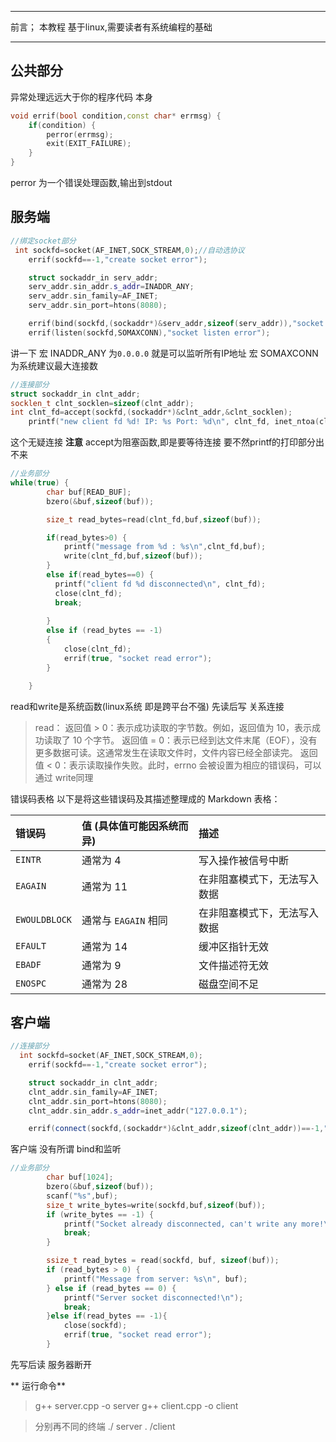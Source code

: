 ﻿***
前言；
本教程 基于linux,需要读者有系统编程的基础
***
## 公共部分
异常处理远远大于你的程序代码 本身
```cpp
void errif(bool condition,const char* errmsg) {
    if(condition) {
        perror(errmsg);
        exit(EXIT_FAILURE);
    }
}
```
perror 为一个错误处理函数,输出到stdout
## 服务端
```cpp
//绑定socket部分
 int sockfd=socket(AF_INET,SOCK_STREAM,0);//自动选协议
    errif(sockfd==-1,"create socket error");

    struct sockaddr_in serv_addr;
    serv_addr.sin_addr.s_addr=INADDR_ANY;
    serv_addr.sin_family=AF_INET;
    serv_addr.sin_port=htons(8080);

    errif(bind(sockfd,(sockaddr*)&serv_addr,sizeof(serv_addr)),"socket bind error");
    errif(listen(sockfd,SOMAXCONN),"socket listen error");
```
讲一下
宏 INADDR_ANY 为`0.0.0.0` 就是可以监听所有IP地址
宏 SOMAXCONN为系统建议最大连接数
```cpp
//连接部分
struct sockaddr_in clnt_addr;
socklen_t clnt_socklen=sizeof(clnt_addr);
int clnt_fd=accept(sockfd,(sockaddr*)&clnt_addr,&clnt_socklen);
    printf("new client fd %d! IP: %s Port: %d\n", clnt_fd, inet_ntoa(clnt_addr.sin_addr), ntohs(clnt_addr.sin_port));
```
这个无疑连接
**注意** accept为阻塞函数,即是要等待连接 要不然printf的打印部分出不来
```cpp
//业务部分
while(true) {
        char buf[READ_BUF];
        bzero(&buf,sizeof(buf));

        size_t read_bytes=read(clnt_fd,buf,sizeof(buf));

        if(read_bytes>0) {
            printf("message from %d : %s\n",clnt_fd,buf);
            write(clnt_fd,buf,sizeof(buf));
        }
        else if(read_bytes==0) {
          printf("client fd %d disconnected\n", clnt_fd);
          close(clnt_fd);
          break;
            
        }
        else if (read_bytes == -1)
        {
            close(clnt_fd);
            errif(true, "socket read error");
        }

    }
```
read和write是系统函数(linux系统 即是跨平台不强)
先读后写 关系连接

>
>read：
>返回值 > 0：表示成功读取的字节数。例如，返回值为 10，表示成功读取了 10 个字节。
返回值 = 0：表示已经到达文件末尾（EOF），没有更多数据可读。这通常发生在读取文件时，文件内容已经全部读完。
返回值 < 0：表示读取操作失败。此时，errno 会被设置为相应的错误码，可以
通过 write同理

错误码表格
以下是将这些错误码及其描述整理成的 Markdown 表格：

| 错误码       | 值 (具体值可能因系统而异) | 描述                           |
|:-------------|:--------------------------|:-------------------------------|
| `EINTR`      | 通常为 4                  | 写入操作被信号中断             |
| `EAGAIN`     | 通常为 11                 | 在非阻塞模式下，无法写入数据   |
| `EWOULDBLOCK`| 通常与 `EAGAIN` 相同      | 在非阻塞模式下，无法写入数据   |
| `EFAULT`     | 通常为 14                 | 缓冲区指针无效                 |
| `EBADF`      | 通常为 9                  | 文件描述符无效                 |
| `ENOSPC`     | 通常为 28                 | 磁盘空间不足                   |

## 客户端
```cpp
//连接部分
  int sockfd=socket(AF_INET,SOCK_STREAM,0);
    errif(sockfd==-1,"create socket error");

    struct sockaddr_in clnt_addr;
    clnt_addr.sin_family=AF_INET;
    clnt_addr.sin_port=htons(8080);
    clnt_addr.sin_addr.s_addr=inet_addr("127.0.0.1");

    errif(connect(sockfd,(sockaddr*)&clnt_addr,sizeof(clnt_addr))==-1,"socket connect error");
```
客户端 没有所谓 bind和监听
```cpp
//业务部分
        char buf[1024];
        bzero(&buf,sizeof(buf));
        scanf("%s",buf);
        size_t write_bytes=write(sockfd,buf,sizeof(buf));
        if (write_bytes == -1) {
            printf("Socket already disconnected, can't write any more!\n");
            break;
        }

        ssize_t read_bytes = read(sockfd, buf, sizeof(buf));
        if (read_bytes > 0) {
            printf("Message from server: %s\n", buf);
        } else if (read_bytes == 0) {
            printf("Server socket disconnected!\n");
            break;
        }else if(read_bytes == -1){
            close(sockfd);
            errif(true, "socket read error");
        }
```
先写后读 服务器断开

** 运行命令**
>g++ server.cpp -o server
>g++ client.cpp -o client

>分别再不同的终端 ./ server . /client







